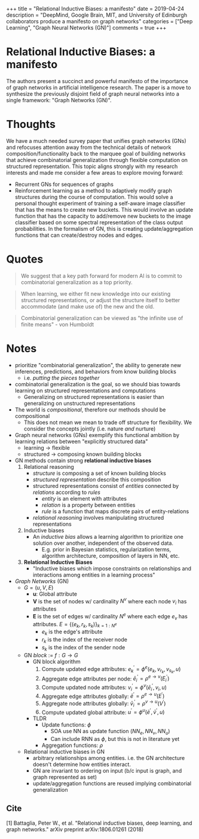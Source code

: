 +++
title = "Relational Inductive Biases: a manifesto"
date = 2019-04-24
description = "DeepMind, Google Brain, MIT, and University of Edinburgh collaborators produce a manifesto on graph networks"
categories = ["Deep Learning", "Graph Neural Networks (GN)"]
comments = true
+++

# Relational Inductive Biases: a manifesto

The authors present a succinct and powerful manifesto of the importance of graph networks in artificial intelligence research. The paper is a move to synthesize the previously disjoint field of graph neural networks into a single framework: "Graph Networks (GN)".

# Thoughts 

We have a much needed survey paper that unifies graph networks (GNs) and refocuses attention away from the technical details of network composition/functionality back to the marquee goal of building networks that achieve combinatorial generalization through flexible computation on structured representation. This topic aligns strongly with my research interests and made me consider a few areas to explore moving forward:

- Recurrent GNs for sequences of graphs
- Reinforcement learning as a method to adaptively modify graph structures during the course of computation. This would solve a personal thought experiment of training a self-aware image classifier that has the means to create new buckets. This would involve an update function that has the capacity to add/remove new buckets to the image classifier based on some spectral representation of the class output probabilities. In the formalism of GN, this is creating update/aggregation functions that can create/destroy nodes and edges.

# Quotes

> We suggest that a key path forward for modern AI is to commit to combinatorial generalization as a top priority. 

> When learning, we either fit new knowledge into our existing structured representations, or adjust the structure itself to better accommodate (and make use of) the new and the old. 

> Combinatorial generalization can be viewed as "the infinite use of finite means" - von Humboldt

# Notes

- prioritize "combinatorial generalization", the ability to generate new inferences, predictions, and behaviors from know building blocks 
    - i.e. _putting the pieces together_
- combinatorial generalization is the goal, so we should bias towards learning on structured representations and computations
    - Generalizing on structured representations is easier than generalizing on unstructured representations
- The world is _compositional_, therefore our methods should be compositional
    - This does not mean we mean to trade off structure for flexibility. We consider the concepts jointly (i.e. nature _and_ nurture)
- Graph neural networks (GNs) exemplify this functional ambition by learning relations between "explicitly structured data"
    - learning $\rightarrow$ flexible
    - structured $\rightarrow$ composing known building blocks
- GN methods contain strong __relational inductive biases__
    1) Relational reasoning
        - _structure_ is composing a set of known building blocks
        - _structured representation_ describe this composition
        - structured representations consist of _entities_ connected by _relations_ according to _rules_
            - _entity_ is an element with attributes
            - _relation_ is a property between entities
            - _rule_ is a function that maps discrete pairs of entity-relations
        - _relational reasoning_ involves manipulating structured representations
    2) Inductive biases
        - An _inductive bias_ allows a learning algorithm to prioritize one solution over another, independent of the observed data.
            - E.g. prior in Bayesian statistics, regularization terms, algorithm architecture, composition of layers in NN, etc.
    3) __Relational Inductive Biases__
        - "Inductive biases which impose constraints on relationships and interactions among entities in a learning process"
- _Graph Networks_ (GN)
    - $G = (u, V, E)$
        - __u__: Global attribute
        - __V__ is the set of nodes w/ cardinality $N^v$ where each node $v_i$ has attributes
        - __E__ is the set of edges w/ cardinality $N^e$ where each edge $e_v$ has attributes. $E = \{(e_k,r_k,s_k)\}_{k=1:N^{e}}$
            - $e_k$ is the edge's attribute
            - $r_k$ is the index of the receiver node
            - $s_k$ is the index of the sender node
    - GN _block_ := $f: G \rightarrow G$
        - GN block algorithm
            1) Compute updated edge attributes: $e_k^{'} = \phi^e(e_k,v_{r_k},v_{s_k},u)$
            2) Aggregate edge attributes per node: $\bar{e}_i^{'} = \rho^{e \rightarrow v}(E_i^{'})$
            3) Compute updated node attributes: $v_i^{'} = \phi^v(\bar{e}_i^{'}, v_i, u)$
            4) Aggregate edge attributes globally: $\bar{e}^{'} = \rho^{e \rightarrow u}(E^{'})$
            5) Aggregate node attributes globally: $\bar{v}_i^{'} = \rho^{v \rightarrow u}(V^{'})$
            6) Compute updated global attribute: $u^{'} = \phi^u(\bar{e}^{'}, \bar{v}^{'}, u)$
        - TLDR
            - Update functions: $\phi$
                - SOA use NN as update function ($NN_e, NN_v, NN_u$)
                - Can include RNN as $\phi$, but this is not in literature yet
            - Aggregation functions: $\rho$
    - Relational inductive biases in GN
        - arbitrary relationships among entities. i.e. the GN architecture doesn't determine how entities interact.
        - GN are invariant to ordering on input (b/c input is graph, and graph represented as set)
        - update/aggregation functions are reused implying combinatorial generalization


## Cite

[1] Battaglia, Peter W., et al. "Relational inductive biases, deep learning, and graph networks." arXiv preprint arXiv:1806.01261 (2018)
